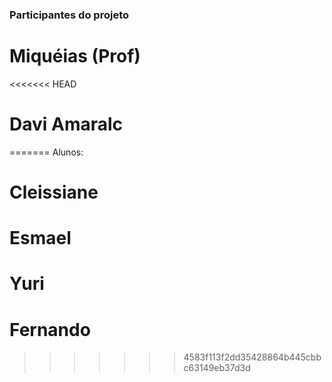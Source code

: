 ### Participantes do projeto

# Miquéias (Prof)
<<<<<<< HEAD
# Davi Amaralc
=======
Alunos:

# Cleissiane
# Esmael 
# Yuri 
# Fernando 


>>>>>>> 4583f113f2dd35428864b445cbbc63149eb37d3d
